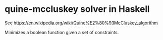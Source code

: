 # quine-mccluskey solver in Haskell

See https://en.wikipedia.org/wiki/Quine%E2%80%93McCluskey_algorithm

Minimizes a boolean function given a set of constraints.
